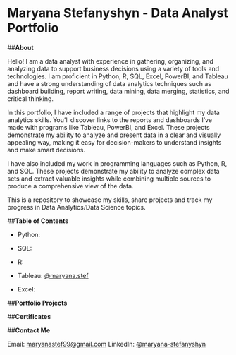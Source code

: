 # **Maryana Stefanyshyn - Data Analyst Portfolio**

##**About**

Hello! I am a data analyst with experience in gathering, organizing, and analyzing data to support business decisions using a variety of tools and technologies. I am proficient in Python, R, SQL, Excel, PowerBI, and Tableau and have a strong understanding of data analytics techniques such as dashboard building, report writing, data mining, data merging, statistics, and critical thinking. 

In this portfolio, I have included a range of projects that highlight my data analytics skills. You’ll discover links to the reports and dashboards I’ve made with programs like Tableau, PowerBI, and Excel. These projects demonstrate my ability to analyze and present data in a clear and visually appealing way, making it easy for decision-makers to understand insights and make smart decisions. 

I have also included my work in programming languages such as Python, R, and SQL. These projects demonstrate my ability to analyze complex data sets and extract valuable insights while combining multiple sources to produce a comprehensive view of the data. 

This is a repository to showcase my skills, share projects and track my progress in Data Analytics/Data Science topics. 

##**Table of Contents**

- Python:


- SQL:


- R:


- Tableau: [@maryana.stef](https://public.tableau.com/app/profile/maryana.stef)


- Excel:


##**Portfolio Projects**



##**Certificates**




##**Contact Me**

Email: maryanastef99@gmail.com
LinkedIn: [@maryana-stefanyshyn](https://www.linkedin.com/in/maryana-stefanyshyn-88547614b/)

